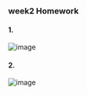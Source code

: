 ### week2 Homework

#### 1.
![image](https://user-images.githubusercontent.com/77336436/113135369-03e6c000-925d-11eb-9b62-b8e0cff23574.png)

#### 2.
![image](https://user-images.githubusercontent.com/77336436/113135417-13fe9f80-925d-11eb-9bad-c50c39e0cd05.png)
